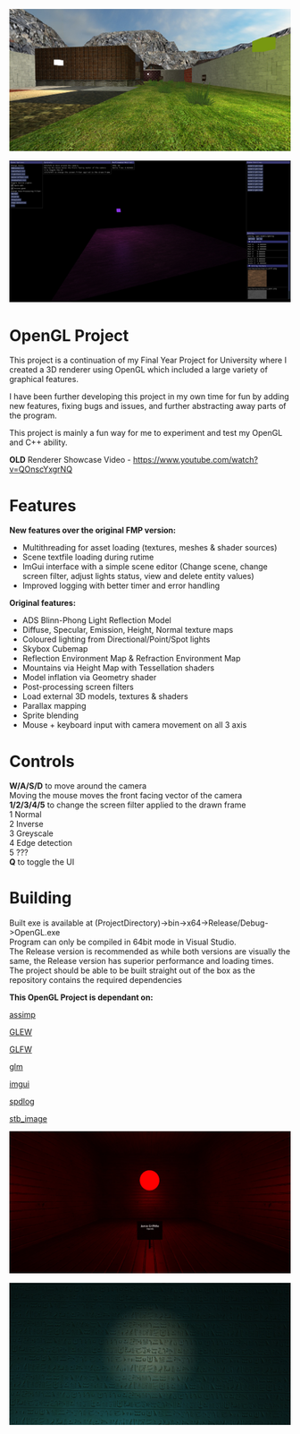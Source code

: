 ![](https://github.com/JamGrif/OpenGLProject/blob/main/res/media/banner1.jpg?raw=true)

![](https://github.com/JamGrif/OpenGLProject/blob/main/res/media/banner4.jpg?raw=true)

# OpenGL Project

This project is a continuation of my Final Year Project for University where I created a 3D renderer using OpenGL which included a large variety of graphical features.

I have been further developing this project in my own time for fun by adding new features, fixing bugs and issues, and further abstracting away parts of the program.

This project is mainly a fun way for me to experiment and test my OpenGL and C++ ability.

**OLD** Renderer Showcase Video - https://www.youtube.com/watch?v=QOnscYxgrNQ

# Features

**New features over the original FMP version:**  
- Multithreading for asset loading (textures, meshes & shader sources)  
- Scene textfile loading during rutime  
- ImGui interface with a simple scene editor (Change scene, change screen filter, adjust lights status, view and delete entity values)  
- Improved logging with better timer and error handling  

**Original features:**  
- ADS Blinn-Phong Light Reflection Model  
- Diffuse, Specular, Emission, Height, Normal texture maps
- Coloured lighting from Directional/Point/Spot lights  
- Skybox Cubemap  
- Reflection Environment Map & Refraction Environment Map  
- Mountains via Height Map with Tessellation shaders  
- Model inflation via Geometry shader  
- Post-processing screen filters  
- Load external 3D models, textures & shaders  
- Parallax mapping   
- Sprite blending  
- Mouse + keyboard input with camera movement on all 3 axis  

# Controls

**W/A/S/D** to move around the camera  
Moving the mouse moves the front facing vector of the camera  
**1/2/3/4/5** to change the screen filter applied to the drawn frame  
	1 Normal  
	2 Inverse  
	3 Greyscale  
	4 Edge detection  
	5 ???  
**Q** to toggle the UI

# Building

Built exe is available at (ProjectDirectory)->bin->x64->Release/Debug->OpenGL.exe  
Program can only be compiled in 64bit mode in Visual Studio.  
The Release version is recommended as while both versions are visually the same, the Release version has superior performance and loading times.  
The project should be able to be built straight out of the box as the repository contains the required dependencies  

**This OpenGL Project is dependant on:**

[assimp](https://github.com/assimp/assimp)

[GLEW](https://github.com/nigels-com/glew)

[GLFW](https://github.com/glfw/glfw)

[glm](https://github.com/g-truc/glm)

[imgui](https://github.com/ocornut/imgui)

[spdlog](https://github.com/gabime/spdlog)

[stb_image](https://github.com/nothings/stb)

![](https://github.com/JamGrif/OpenGLProject/blob/main/res/media/banner2.jpg?raw=true)

![](https://github.com/JamGrif/OpenGLProject/blob/main/res/media/banner3.jpg?raw=true)
